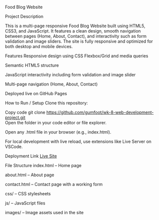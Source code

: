 Food Blog Website

Project Description

This is a multi-page responsive Food Blog Website built using HTML5, CSS3, and JavaScript. It features a clean design, smooth navigation between pages (Home, About, Contact), and interactivity such as form validation and image sliders. The site is fully responsive and optimized for both desktop and mobile devices.

Features
Responsive design using CSS Flexbox/Grid and media queries

Semantic HTML5 structure

JavaScript interactivity including form validation and image slider

Multi-page navigation (Home, About, Contact)

Deployed live on GitHub Pages

How to Run / Setup
Clone this repository:

Copy code
git clone https://github.com/gumfoot/wk-8-web-development-project.git  
Open the folder in your code editor or file explorer.

Open any .html file in your browser (e.g., index.html).

For local development with live reload, use extensions like Live Server on VSCode.

Deployment Link
[Live Site](https://gumfoot.github.io/wk-8-web-development-project/)

File Structure
index.html – Home page

about.html – About page

contact.html – Contact page with a working form

css/ – CSS stylesheets

js/ – JavaScript files

images/ – Image assets used in the site
